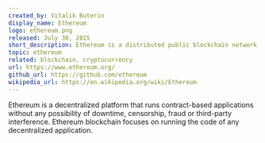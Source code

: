 ```yaml
---
created_by: Vitalik Buterin
display_name: Ethereum
logo: ethereum.png
released: July 30, 2015
short_description: Ethereum is a distributed public blockchain network.
topic: ethereum
related: blockchain, cryptocurrency
url: https://www.ethereum.org/
github_url: https://github.com/ethereum
wikipedia_url: https://en.wikipedia.org/wiki/Ethereum
---
```

Ethereum is a decentralized platform that runs contract-based applications without any possibility of downtime, censorship, fraud or third-party interference. Ethereum blockchain focuses on running the code of any decentralized application.